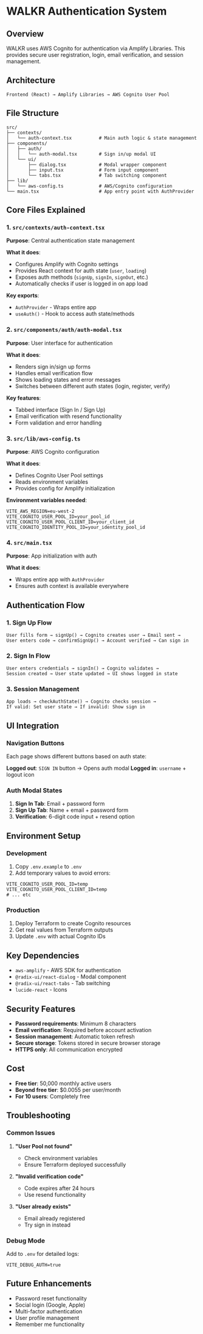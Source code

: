 # WALKR Authentication System

## Overview

WALKR uses AWS Cognito for authentication via Amplify Libraries. This provides secure user registration, login, email verification, and session management.

## Architecture

```
Frontend (React) → Amplify Libraries → AWS Cognito User Pool
```

## File Structure

```
src/
├── contexts/
│   └── auth-context.tsx          # Main auth logic & state management
├── components/
│   ├── auth/
│   │   └── auth-modal.tsx        # Sign in/up modal UI
│   └── ui/
│       ├── dialog.tsx            # Modal wrapper component
│       ├── input.tsx             # Form input component
│       └── tabs.tsx              # Tab switching component
├── lib/
│   └── aws-config.ts             # AWS/Cognito configuration
└── main.tsx                      # App entry point with AuthProvider
```

## Core Files Explained

### 1. `src/contexts/auth-context.tsx`
**Purpose**: Central authentication state management

**What it does**:
- Configures Amplify with Cognito settings
- Provides React context for auth state (`user`, `loading`)
- Exposes auth methods (`signUp`, `signIn`, `signOut`, etc.)
- Automatically checks if user is logged in on app load

**Key exports**:
- `AuthProvider` - Wraps entire app
- `useAuth()` - Hook to access auth state/methods

### 2. `src/components/auth/auth-modal.tsx`
**Purpose**: User interface for authentication

**What it does**:
- Renders sign in/sign up forms
- Handles email verification flow
- Shows loading states and error messages
- Switches between different auth states (login, register, verify)

**Key features**:
- Tabbed interface (Sign In / Sign Up)
- Email verification with resend functionality
- Form validation and error handling

### 3. `src/lib/aws-config.ts`
**Purpose**: AWS Cognito configuration

**What it does**:
- Defines Cognito User Pool settings
- Reads environment variables
- Provides config for Amplify initialization

**Environment variables needed**:
```env
VITE_AWS_REGION=eu-west-2
VITE_COGNITO_USER_POOL_ID=your_pool_id
VITE_COGNITO_USER_POOL_CLIENT_ID=your_client_id
VITE_COGNITO_IDENTITY_POOL_ID=your_identity_pool_id
```

### 4. `src/main.tsx`
**Purpose**: App initialization with auth

**What it does**:
- Wraps entire app with `AuthProvider`
- Ensures auth context is available everywhere

## Authentication Flow

### 1. Sign Up Flow
```
User fills form → signUp() → Cognito creates user → Email sent → 
User enters code → confirmSignUp() → Account verified → Can sign in
```

### 2. Sign In Flow
```
User enters credentials → signIn() → Cognito validates → 
Session created → User state updated → UI shows logged in state
```

### 3. Session Management
```
App loads → checkAuthState() → Cognito checks session → 
If valid: Set user state → If invalid: Show sign in
```

## UI Integration

### Navigation Buttons
Each page shows different buttons based on auth state:

**Logged out**: `SIGN IN` button → Opens auth modal
**Logged in**: `username` + logout icon

### Auth Modal States
1. **Sign In Tab**: Email + password form
2. **Sign Up Tab**: Name + email + password form  
3. **Verification**: 6-digit code input + resend option

## Environment Setup

### Development
1. Copy `.env.example` to `.env`
2. Add temporary values to avoid errors:
```env
VITE_COGNITO_USER_POOL_ID=temp
VITE_COGNITO_USER_POOL_CLIENT_ID=temp
# ... etc
```

### Production
1. Deploy Terraform to create Cognito resources
2. Get real values from Terraform outputs
3. Update `.env` with actual Cognito IDs

## Key Dependencies

- `aws-amplify` - AWS SDK for authentication
- `@radix-ui/react-dialog` - Modal component
- `@radix-ui/react-tabs` - Tab switching
- `lucide-react` - Icons

## Security Features

- **Password requirements**: Minimum 8 characters
- **Email verification**: Required before account activation
- **Session management**: Automatic token refresh
- **Secure storage**: Tokens stored in secure browser storage
- **HTTPS only**: All communication encrypted

## Cost

- **Free tier**: 50,000 monthly active users
- **Beyond free tier**: $0.0055 per user/month
- **For 10 users**: Completely free

## Troubleshooting

### Common Issues

1. **"User Pool not found"**
   - Check environment variables
   - Ensure Terraform deployed successfully

2. **"Invalid verification code"**
   - Code expires after 24 hours
   - Use resend functionality

3. **"User already exists"**
   - Email already registered
   - Try sign in instead

### Debug Mode
Add to `.env` for detailed logs:
```env
VITE_DEBUG_AUTH=true
```

## Future Enhancements

- Password reset functionality
- Social login (Google, Apple)
- Multi-factor authentication
- User profile management
- Remember me functionality